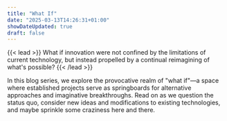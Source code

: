 ```yaml
---
title: "What If"
date: "2025-03-13T14:26:31+01:00"
showDateUpdated: true
draft: false
---
```


{{< lead >}}
What if innovation were not confined by the limitations of current technology, but instead propelled by a continual reimagining of what's possible? 
{{< /lead >}}

In this blog series, we explore the provocative realm of "what if"—a space where established projects serve as springboards for alternative approaches and imaginative breakthroughs. Read on as we question the status quo, consider new ideas and modifications to existing technologies, and maybe sprinkle some craziness here and there.